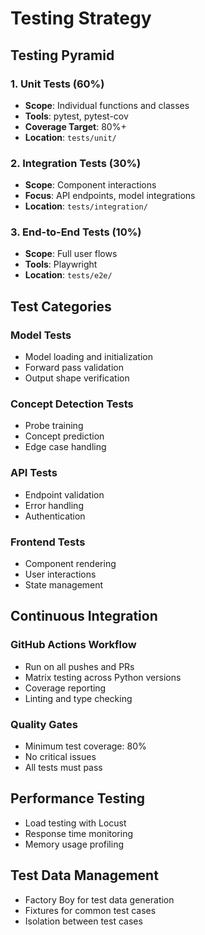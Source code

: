# Testing Strategy

## Testing Pyramid

### 1. Unit Tests (60%)
- **Scope**: Individual functions and classes
- **Tools**: pytest, pytest-cov
- **Coverage Target**: 80%+
- **Location**: `tests/unit/`

### 2. Integration Tests (30%)
- **Scope**: Component interactions
- **Focus**: API endpoints, model integrations
- **Location**: `tests/integration/`

### 3. End-to-End Tests (10%)
- **Scope**: Full user flows
- **Tools**: Playwright
- **Location**: `tests/e2e/`

## Test Categories

### Model Tests
- Model loading and initialization
- Forward pass validation
- Output shape verification

### Concept Detection Tests
- Probe training
- Concept prediction
- Edge case handling

### API Tests
- Endpoint validation
- Error handling
- Authentication

### Frontend Tests
- Component rendering
- User interactions
- State management

## Continuous Integration

### GitHub Actions Workflow
- Run on all pushes and PRs
- Matrix testing across Python versions
- Coverage reporting
- Linting and type checking

### Quality Gates
- Minimum test coverage: 80%
- No critical issues
- All tests must pass

## Performance Testing
- Load testing with Locust
- Response time monitoring
- Memory usage profiling

## Test Data Management
- Factory Boy for test data generation
- Fixtures for common test cases
- Isolation between test cases
